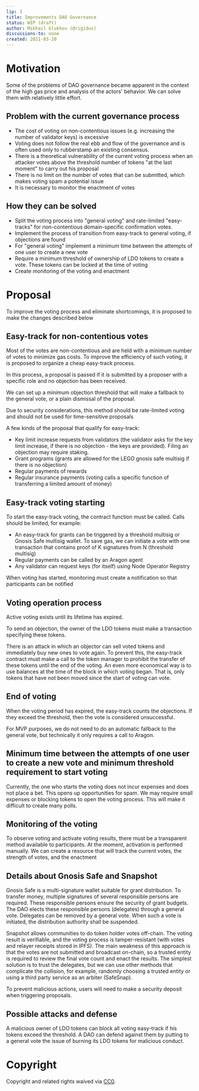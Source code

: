 ```yaml
---
lip: 3
title: Improvements DAO Governance
status: WIP (draft)
author: Mikhail Glukhov (@rigidus)
discussions-to: none
created: 2021-03-20
---
```


# Motivation

Some of the problems of DAO governance became apparent in the context of the high gas price and analysis of the actors' behavior. We can solve them with relatively little effort.

## Problem with the current governance process

* The cost of voting on non-contentious issues (e.g. increasing the number of validator keys) is excessive
* Voting does not follow the real ebb and flow of the governance and is often used only to rubberstamp an existing consensus.
* There is a theoretical vulnerability of the current voting process when an attacker votes above the threshold number of tokens "at the last moment" to carry out his proposal
* There is no limit on the number of votes that can be submitted, which makes voting spam a potential issue
* It is necessary to monitor the enactment of votes

## How they can be solved

- Split the voting process into "general voting" and rate-limited "easy-tracks" for non-contentious domain-specific confirmation votes.
- Implement the process of transition from easy-track to general voting, if objections are found
- For "general voting" implement a minimum time between the attempts of one user to create a new vote
- Require a minimum threshold of ownership of LDO tokens to create a vote. These tokens can be locked at the time of voting
- Create monitoring of the voting and enactment

# Proposal

To improve the voting process and eliminate shortcomings, it is proposed to make the changes described below

## Easy-track for non-contentious votes

Most of the votes are non-contentious and are held with a minimum number of votes to minimize gas costs. To improve the efficiency of such voting, it is proposed to organize a cheap easy-track process.

In this process, a proposal is passed if it is submitted by a proposer with a specific role and no objection has been received.

We can set up a minimum objection threshold that will make a fallback to the general vote, or a plain dismissal of the proposal.

Due to security considerations, this method should be rate-limited voting and should not be used for time-sensitive proposals

A few kinds of the proposal that qualify for easy-track:
- Key limit increase requests from validators (the validator asks for the key limit increase, if there is no objection - the keys are provided). Filing an objection may require staking.
- Grant programs (grants are allowed for the LEGO gnosis safe multisig if there is no objection)
- Regular payments of rewards
- Regular insurance payments (voting calls a specific function of transferring a limited amount of money)

## Easy-track voting starting

To start the easy-track voting, the contract function must be called. Calls should be limited, for example:
- An easy-track for grants can be triggered by a threshold multisig or Gnosis Safe multisig wallet. To save gas, we can initiate a vote with one transaction that contains proof of K signatures from N (threshold multisig) 
- Regular payments can be called by an Aragon agent 
- Any validator can request keys (for itself) using Node Operator Registry

When voting has started, monitoring must create a notification so that participants can be notified 

## Voting operation process

Active voting exists until its lifetime has expired. 

To send an objection, the owner of the LDO tokens must make a transaction specifying these tokens. 

There is an attack in which an objector can sell voted tokens and immediately buy new ones to vote again. To prevent this, the easy-track contract must make a call to the token manager to prohibit the transfer of these tokens until the end of the voting. An even more economical way is to use balances at the time of the block in which voting began. That is, only tokens that have not been moved since the start of voting can vote.

## End of voting 

When the voting period has expired, the easy-track counts the objections. If they exceed the threshold, then the vote is considered unsuccessful. 

For MVP purposes, we do not need to do an automatic fallback to the general vote, but technically it only requires a call to Aragon. 

## Minimum time between the attempts of one user to create a new vote and minimum threshold requirement to start voting

Currently, the one who starts the voting does not incur expenses and does not place a bet. This opens up opportunities for spam. We may require small expenses or blocking tokens to open the voting process. This will make it difficult to create many polls.

## Monitoring of the voting

To observe voting and activate voting results, there must be a transparent method available to participants. At the moment, activation is performed manually. We can create a resource that will track the current votes, the strength of votes, and the enactment

## Details about Gnosis Safe and Snapshot

Gnosis Safe is a multi-signature wallet suitable for grant distribution. To transfer money, multiple signatures of several responsible persons are required. These responsible persons ensure the security of grant budgets. The DAO elects these responsible persons (delegates) through a general vote. Delegates can be removed by a general vote. When such a vote is initiated, the distribution authority shall be suspended. 

Snapshot allows communities to do token holder votes off-chain. The voting result is verifiable, and the voting process is tamper-resistant (with votes and relayer receipts stored in IPFS). The main weakness of this approach is that the votes are not submitted and broadcast on-chain, so a trusted entity is required to review the final vote count and enact the results. The simplest solution is to trust the delegates, but we can use other methods that complicate the collision, for example, randomly choosing a trusted entity or using a third party service as an arbiter (SafeSnap). 

To prevent malicious actions, users will need to make a security deposit when triggering proposals.

## Possible attacks and defense

A malicious owner of LDO tokens can block all voting easy-track if his tokens exceed the threshold. A DAO can defend against them by putting to a general vote the issue of burning its LDO tokens for malicious conduct. 

# Copyright
Copyright and related rights waived via [CC0](https://creativecommons.org/publicdomain/zero/1.0/).
